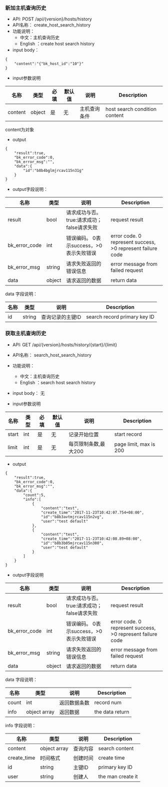 
### 新加主机查询历史
* API: POST /api/{version}/hosts/history
* API名称： create_host_search_history
* 功能说明：
	* 中文：主机查询历史
	* English ：create host search history
* input body：
```
{
    "content":"{"bk_host_id":"10"}"
}
```


* input参数说明


| 名称  | 类型 |必填| 默认值 | 说明 |Description|
| ---  | ---  | --- |---  | --- | --- |
| content| object| 是|无|主机查询条件 | host search condition content|
content为对象

* output
```
{
    "result":true,
    "bk_error_code":0,
    "bk_error_msg":"",
    "data":{
        "id":"b8b4bglmjrcav115n31g"
    }
}
```
*  output字段说明：


| 名称  | 类型  | 说明 |Description|
|---|---|---|---|
| result | bool | 请求成功与否。true:请求成功；false请求失败 |request result|
| bk_error_code | int | 错误编码。 0表示success，>0表示失败错误 |error code. 0 represent success, >0 represent failure code |
| bk_error_msg | string | 请求失败返回的错误信息 |error message from failed request|
| data | object| 请求返回的数据 |return data|

data 字段说明：

| 名称  | 类型  | 说明 |Description|
|---|---|---|---|
| id | string | 查询记录的主键ID |search record primary key ID|

### 获取主机查询历史
* API: GET /api/{version}/hosts/history/{start}/{limit} 
* API名称： search_host_search_history
* 功能说明：
	* 中文：主机查询历史
	* English ：search host search history
* input body：
无

* input参数说明

| 名称  | 类型 |必填| 默认值 | 说明 | Description|
| ---  | ---  | --- |---  | --- | ---|
| start|int|是|无|记录开始位置 |start record|
| limit|int|是|无|每页限制条数,最大200 |page limit, max is 200|



* output
```
{
    "result":true,
    "bk_error_code":0,
    "bk_error_msg":"",
    "data":{
        "count":5,
        "info":[
            {
                "content":"test",
                "create_time":"2017-11-23T10:42:07.754+08:00",
                "id":"b8b3avtmjrcav115n2vg",
                "user":"test default"
            },
            {
                "content":"test",
                "create_time":"2017-11-23T10:42:08.89+08:00",
                "id":"b8b3b05mjrcav115n300",
                "user":"test default"
            }
        ]
    }
}
```
*  output字段说明

| 名称  | 类型  | 说明 |Description|
|---|---|---|---|
| result | bool | 请求成功与否。true:请求成功；false请求失败 |request result|
| bk_error_code | int | 错误编码。 0表示success，>0表示失败错误 |error code. 0 represent success, >0 represent failure code |
| bk_error_msg | string | 请求失败返回的错误信息 |error message from failed request|
| data | object| 请求返回的数据 |return data|

data 字段说明：

| 名称  | 类型  | 说明 |Description|
|---|---|---|---|
| count| int| 返回数据条数| record num|
| info| object array| 返回数据| the data return |

info 字段说明：

| 名称  | 类型  | 说明 |Description|
|---|---|---|---|
| content| object array| 查询内容|search content|
| create_time| 时间格式| 创建时间|create time|
| id| string| 主键ID|primary key ID|
| user| string| 创建人|the man create it|
